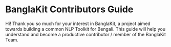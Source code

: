 # BanglaKit Contributors Guide

Hi! Thank you so much for your interest in BanglaKit, a project aimed towards building a common NLP Toolkit for Bengali. This guide will help you understand and become a productive contributor / member of the BanglaKit Team.
